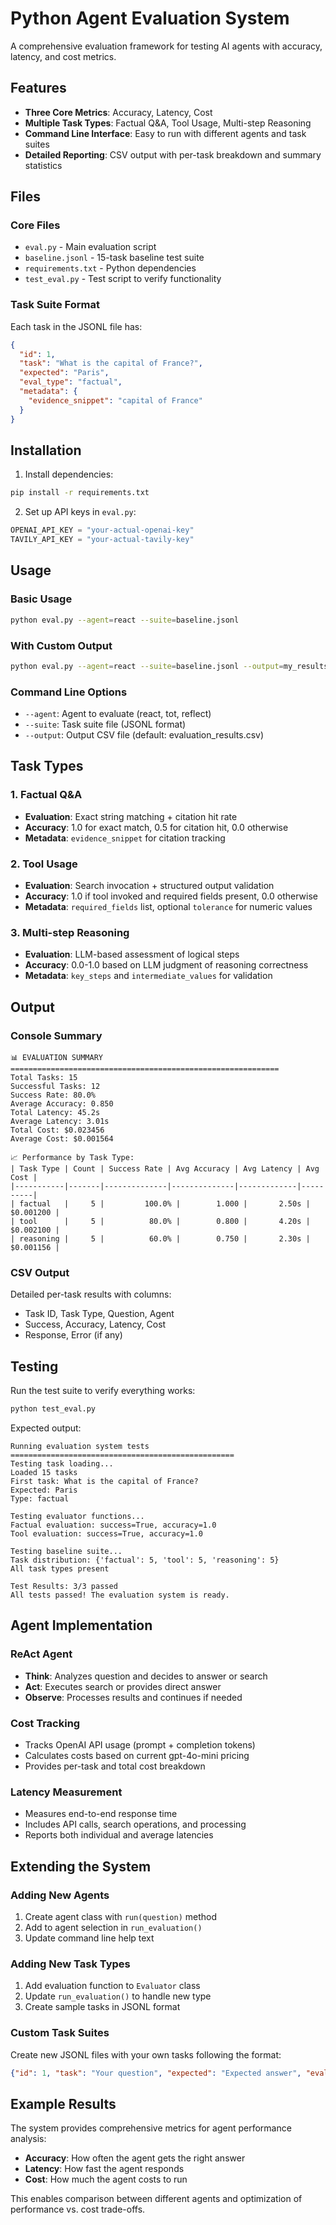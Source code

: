 # Python Agent Evaluation System

A comprehensive evaluation framework for testing AI agents with accuracy, latency, and cost metrics.

## Features

- **Three Core Metrics**: Accuracy, Latency, Cost
- **Multiple Task Types**: Factual Q&A, Tool Usage, Multi-step Reasoning
- **Command Line Interface**: Easy to run with different agents and task suites
- **Detailed Reporting**: CSV output with per-task breakdown and summary statistics

## Files

### Core Files
- `eval.py` - Main evaluation script
- `baseline.jsonl` - 15-task baseline test suite
- `requirements.txt` - Python dependencies
- `test_eval.py` - Test script to verify functionality

### Task Suite Format
Each task in the JSONL file has:
```json
{
  "id": 1,
  "task": "What is the capital of France?",
  "expected": "Paris",
  "eval_type": "factual",
  "metadata": {
    "evidence_snippet": "capital of France"
  }
}
```

## Installation

1. Install dependencies:
```bash
pip install -r requirements.txt
```

2. Set up API keys in `eval.py`:
```python
OPENAI_API_KEY = "your-actual-openai-key"
TAVILY_API_KEY = "your-actual-tavily-key"
```

## Usage

### Basic Usage
```bash
python eval.py --agent=react --suite=baseline.jsonl
```

### With Custom Output
```bash
python eval.py --agent=react --suite=baseline.jsonl --output=my_results.csv
```

### Command Line Options
- `--agent`: Agent to evaluate (react, tot, reflect)
- `--suite`: Task suite file (JSONL format)
- `--output`: Output CSV file (default: evaluation_results.csv)

## Task Types

### 1. Factual Q&A
- **Evaluation**: Exact string matching + citation hit rate
- **Accuracy**: 1.0 for exact match, 0.5 for citation hit, 0.0 otherwise
- **Metadata**: `evidence_snippet` for citation tracking

### 2. Tool Usage
- **Evaluation**: Search invocation + structured output validation
- **Accuracy**: 1.0 if tool invoked and required fields present, 0.0 otherwise
- **Metadata**: `required_fields` list, optional `tolerance` for numeric values

### 3. Multi-step Reasoning
- **Evaluation**: LLM-based assessment of logical steps
- **Accuracy**: 0.0-1.0 based on LLM judgment of reasoning correctness
- **Metadata**: `key_steps` and `intermediate_values` for validation

## Output

### Console Summary
```
📊 EVALUATION SUMMARY
============================================================
Total Tasks: 15
Successful Tasks: 12
Success Rate: 80.0%
Average Accuracy: 0.850
Total Latency: 45.2s
Average Latency: 3.01s
Total Cost: $0.023456
Average Cost: $0.001564

📈 Performance by Task Type:
| Task Type | Count | Success Rate | Avg Accuracy | Avg Latency | Avg Cost |
|-----------|-------|--------------|--------------|-------------|----------|
| factual   |     5 |         100.0% |        1.000 |       2.50s | $0.001200 |
| tool      |     5 |          80.0% |        0.800 |       4.20s | $0.002100 |
| reasoning |     5 |          60.0% |        0.750 |       2.30s | $0.001156 |
```

### CSV Output
Detailed per-task results with columns:
- Task ID, Task Type, Question, Agent
- Success, Accuracy, Latency, Cost
- Response, Error (if any)

## Testing

Run the test suite to verify everything works:
```bash
python test_eval.py
```

Expected output:
```
Running evaluation system tests
==================================================
Testing task loading...
Loaded 15 tasks
First task: What is the capital of France?
Expected: Paris
Type: factual

Testing evaluator functions...
Factual evaluation: success=True, accuracy=1.0
Tool evaluation: success=True, accuracy=1.0

Testing baseline suite...
Task distribution: {'factual': 5, 'tool': 5, 'reasoning': 5}
All task types present

Test Results: 3/3 passed
All tests passed! The evaluation system is ready.
```

## Agent Implementation

### ReAct Agent
- **Think**: Analyzes question and decides to answer or search
- **Act**: Executes search or provides direct answer
- **Observe**: Processes results and continues if needed

### Cost Tracking
- Tracks OpenAI API usage (prompt + completion tokens)
- Calculates costs based on current gpt-4o-mini pricing
- Provides per-task and total cost breakdown

### Latency Measurement
- Measures end-to-end response time
- Includes API calls, search operations, and processing
- Reports both individual and average latencies

## Extending the System

### Adding New Agents
1. Create agent class with `run(question)` method
2. Add to agent selection in `run_evaluation()`
3. Update command line help text

### Adding New Task Types
1. Add evaluation function to `Evaluator` class
2. Update `run_evaluation()` to handle new type
3. Create sample tasks in JSONL format

### Custom Task Suites
Create new JSONL files with your own tasks following the format:
```json
{"id": 1, "task": "Your question", "expected": "Expected answer", "eval_type": "factual", "metadata": {...}}
```

## Example Results

The system provides comprehensive metrics for agent performance analysis:

- **Accuracy**: How often the agent gets the right answer
- **Latency**: How fast the agent responds
- **Cost**: How much the agent costs to run

This enables comparison between different agents and optimization of performance vs. cost trade-offs.
